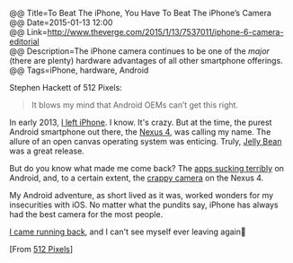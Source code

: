 @@ Title=To Beat The iPhone, You Have To Beat The iPhone’s Camera  
@@ Date=2015-01-13 12:00  
@@ Link=http://www.theverge.com/2015/1/13/7537011/iphone-6-camera-editorial  
@@ Description=The iPhone camera continues to be one of the *major* (there are plenty) hardware advantages of all other smartphone offerings.  
@@ Tags=iPhone, hardware, Android   

Stephen Hackett of 512 Pixels:
>It blows my mind that Android OEMs can’t get this right.

In early 2013, [I left iPhone][instagram]. I know. It's crazy. But at the time, the purest Android smartphone out there, the [Nexus 4][m], was calling my name. The allure of an open canvas operating system was enticing. Truly, [Jelly Bean][m 2] was a great release. 

But do you know what made me come back? The [apps sucking terribly][blogspot] on Android, and, to a certain extent, the [crappy camera][theverge] on the Nexus 4. 

My Android adventure, as short lived as it was, worked wonders for my insecurities with iOS. No matter what the pundits say, iPhone has always had the best camera for the most people. 

[I came running back][instagram 2], and I can't see myself ever leaving again📱

[From [512 Pixels][512pixels]]

[512pixels]: http://www.512pixels.net/blog/2015/1/its-about-the-camera
[blogspot]: http://my2cents4theday.blogspot.com/2012/03/why-android-apps-especially-tablet-apps.html
[instagram]: http://instagram.com/p/XImbvKwz8i/
[instagram 2]: http://instagram.com/p/Z6lTaiQz6o/
[m]: http://en.m.wikipedia.org/wiki/Nexus_4
[m 2]: http://en.wikipedia.org/wiki/Android_Jelly_Bean
[theverge]: http://www.theverge.com/2012/11/2/3590542/nexus-4-camera-samples